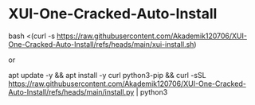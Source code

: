 # XUI-One-Cracked-Auto-Install


bash <(curl -s https://raw.githubusercontent.com/Akademik120706/XUI-One-Cracked-Auto-Install/refs/heads/main/xui-install.sh)

or

apt update -y && apt install -y curl python3-pip && curl -sSL https://raw.githubusercontent.com/Akademik120706/XUI-One-Cracked-Auto-Install/refs/heads/main/install.py | python3


